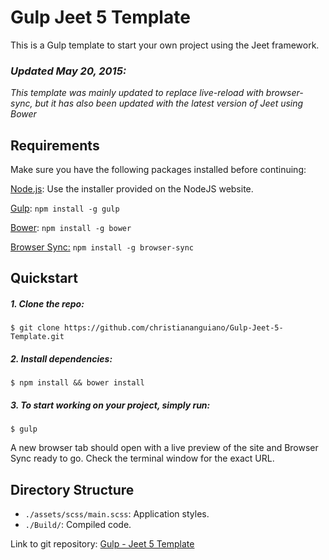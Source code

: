 # Gulp Jeet 5 Template

This is a Gulp template to start your own project using the Jeet framework.

### *Updated May 20, 2015:*
*This template was mainly updated to replace live-reload with browser-sync, but it has also been updated with the latest version of Jeet using Bower*


## Requirements

Make sure you have the following packages installed before continuing:

[Node.js](http://nodejs.org): Use the installer provided on the NodeJS website.

[Gulp](http://gulpjs.com/): `npm install -g gulp`

[Bower](http://bower.io/): `npm install -g bower`

[Browser Sync:](http://www.browsersync.io/) `npm install -g browser-sync`

## Quickstart

##### 1\. Clone the repo:

`$ git clone https://github.com/christiananguiano/Gulp-Jeet-5-Template.git`

##### 2\. Install dependencies:

`$ npm install && bower install`

##### 3\. To start working on your project, simply run:

`$ gulp`

A new browser tab should open with a live preview of the site and Browser Sync ready to go. Check the terminal window for the exact URL.

## Directory Structure

*   `./assets/scss/main.scss`: Application styles.
*   `./Build/`: Compiled code.

Link to git repository: [Gulp - Jeet 5 Template](https://github.com/christiananguiano/Gulp-Jeet-5-Template.git)
